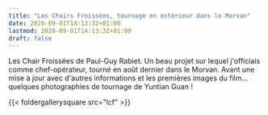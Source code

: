 ```yaml
---
title: "Les Chairs Froissées, tournage en extérieur dans le Morvan"
date: 2020-09-01T14:13:32+01:00
lastmod: 2020-09-01T14:13:32+01:00
draft: false
---
```


Les Chair Froissées de Paul-Guy Rabiet. Un beau projet sur lequel j'officiais comme chef-opérateur, tourné en août dernier dans le Morvan. Avant une mise à jour avec d'autres informations et les premières images du film... quelques photographies de tournage de Yuntian Guan !

{{< foldergallerysquare src="lcf" >}}
